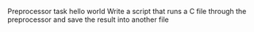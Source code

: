 Preprocessor task hello world Write a script that runs a C file through the preprocessor and save the result into another file
